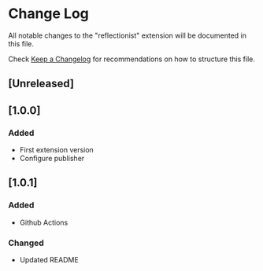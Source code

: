 # Change Log

All notable changes to the "reflectionist" extension will be documented in this file.

Check [Keep a Changelog](http://keepachangelog.com/) for recommendations on how to structure this file.

## [Unreleased]

## [1.0.0]
### Added
- First extension version
- Configure publisher

## [1.0.1]

### Added
- Github Actions

### Changed
- Updated README